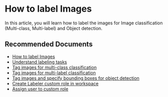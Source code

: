 <properties
	pageTitle="How to label images"
	description="How to label images"
	infoBubbleText="How to label images"
	service="microsoft.machinelearning"
	resource="labeling"
	authors="kvijaykannan"
	ms.author="kvijaykannan"
	supportTopicIds="32690834"
	productPesIds="16644"
	cloudEnvironments="Public"
	articleId="microsoft.machinelearning.labeling.howtolabelimages"
	selfHelpType="generic"
	ownershipId="AzureML_AzureMachineLearningServices"
/>

# How to label Images

In this article, you will learn how to label the images for Image classification (Multi-class, Multi-label) and Object detection.


## **Recommended Documents**

* [How to label Images](https://docs.microsoft.com/azure/machine-learning/how-to-label-images)
* [Understand labeling tasks](https://docs.microsoft.com/azure/machine-learning/how-to-label-images#understand-the-labeling-task)
* [Tag images for multi-class classification](https://docs.microsoft.com/azure/machine-learning/how-to-label-images#tag-images-for-multi-class-classification)
* [Tag images for multi-label classification](https://docs.microsoft.com/azure/machine-learning/how-to-label-images#tag-images-for-multi-label-classification)
* [Tag images and specify bounding boxes for object detection](https://docs.microsoft.com/azure/machine-learning/how-to-label-images#tag-images-and-specify-bounding-boxes-for-object-detection)
* [Create Labeler custom role in workspace](https://docs.microsoft.com/azure/machine-learning/how-to-assign-roles#azure-machine-learning-operations)
* [Assign user to custom role](https://docs.microsoft.com/azure/role-based-access-control/role-assignments-portal)
